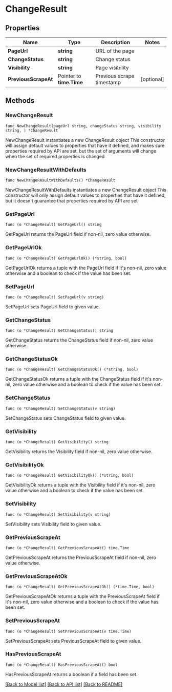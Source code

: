 # ChangeResult

## Properties

Name | Type | Description | Notes
------------ | ------------- | ------------- | -------------
**PageUrl** | **string** | URL of the page | 
**ChangeStatus** | **string** | Change status | 
**Visibility** | **string** | Page visibility | 
**PreviousScrapeAt** | Pointer to **time.Time** | Previous scrape timestamp | [optional] 

## Methods

### NewChangeResult

`func NewChangeResult(pageUrl string, changeStatus string, visibility string, ) *ChangeResult`

NewChangeResult instantiates a new ChangeResult object
This constructor will assign default values to properties that have it defined,
and makes sure properties required by API are set, but the set of arguments
will change when the set of required properties is changed

### NewChangeResultWithDefaults

`func NewChangeResultWithDefaults() *ChangeResult`

NewChangeResultWithDefaults instantiates a new ChangeResult object
This constructor will only assign default values to properties that have it defined,
but it doesn't guarantee that properties required by API are set

### GetPageUrl

`func (o *ChangeResult) GetPageUrl() string`

GetPageUrl returns the PageUrl field if non-nil, zero value otherwise.

### GetPageUrlOk

`func (o *ChangeResult) GetPageUrlOk() (*string, bool)`

GetPageUrlOk returns a tuple with the PageUrl field if it's non-nil, zero value otherwise
and a boolean to check if the value has been set.

### SetPageUrl

`func (o *ChangeResult) SetPageUrl(v string)`

SetPageUrl sets PageUrl field to given value.


### GetChangeStatus

`func (o *ChangeResult) GetChangeStatus() string`

GetChangeStatus returns the ChangeStatus field if non-nil, zero value otherwise.

### GetChangeStatusOk

`func (o *ChangeResult) GetChangeStatusOk() (*string, bool)`

GetChangeStatusOk returns a tuple with the ChangeStatus field if it's non-nil, zero value otherwise
and a boolean to check if the value has been set.

### SetChangeStatus

`func (o *ChangeResult) SetChangeStatus(v string)`

SetChangeStatus sets ChangeStatus field to given value.


### GetVisibility

`func (o *ChangeResult) GetVisibility() string`

GetVisibility returns the Visibility field if non-nil, zero value otherwise.

### GetVisibilityOk

`func (o *ChangeResult) GetVisibilityOk() (*string, bool)`

GetVisibilityOk returns a tuple with the Visibility field if it's non-nil, zero value otherwise
and a boolean to check if the value has been set.

### SetVisibility

`func (o *ChangeResult) SetVisibility(v string)`

SetVisibility sets Visibility field to given value.


### GetPreviousScrapeAt

`func (o *ChangeResult) GetPreviousScrapeAt() time.Time`

GetPreviousScrapeAt returns the PreviousScrapeAt field if non-nil, zero value otherwise.

### GetPreviousScrapeAtOk

`func (o *ChangeResult) GetPreviousScrapeAtOk() (*time.Time, bool)`

GetPreviousScrapeAtOk returns a tuple with the PreviousScrapeAt field if it's non-nil, zero value otherwise
and a boolean to check if the value has been set.

### SetPreviousScrapeAt

`func (o *ChangeResult) SetPreviousScrapeAt(v time.Time)`

SetPreviousScrapeAt sets PreviousScrapeAt field to given value.

### HasPreviousScrapeAt

`func (o *ChangeResult) HasPreviousScrapeAt() bool`

HasPreviousScrapeAt returns a boolean if a field has been set.


[[Back to Model list]](../README.md#documentation-for-models) [[Back to API list]](../README.md#documentation-for-api-endpoints) [[Back to README]](../README.md)



